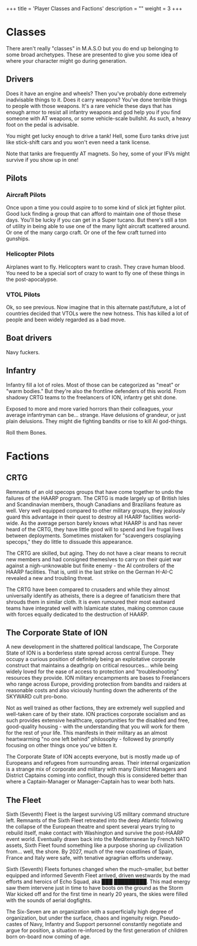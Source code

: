 +++
title = 'Player Classes and Factions'
description = ""
weight = 3
+++

# Classes
There aren't really "classes" in M.A.S.O but you do end up belonging to some broad archetypes. These are presented to give you some idea of where your character might go during generation.

## Drivers 
Does it have an engine and wheels? Then you've probably done extremely inadvisable things to it. Does it carry weapons? You've done terrible things to people with those weapons. It's a rare vehicle these days that has enough armor to resist all infantry weapons and god help you if you find someone with AT weapons, or some vehicle-scale bullshit. As such, a heavy foot on the pedal is advisable. 

You might get lucky enough to drive a tank! Hell, some Euro tanks drive just like stick-shift cars and you won't even need a tank license. 

Note that tanks are frequently AT magnets. So hey, some of your IFVs might survive if you show up in one!

## Pilots
### Aircraft Pilots
Once upon a time you could aspire to to some kind of slick jet fighter pilot. Good luck finding a group that can afford to maintain one of those these days. You'll be lucky if you can get in a Super tucano. But there's still a ton of utility in being able to use one of the many light aircraft scattered around. Or one of the many cargo craft. Or one of the few craft turned into gunships.

### Helicopter Pilots
Airplanes want to fly. Helicopters want to crash. They crave human blood. You need to be a special sort of crazy to want to fly one of these things in the post-apocalypse.

### VTOL Pilots
Ok, so see previous. Now imagine that in this alternate past/future, a lot of countries decided that VTOLs were the new hotness. This has killed a lot of people and been widely regarded as a bad move.  

## Boat drivers  
Navy fuckers.  

## Infantry
Infantry fill a lot of roles. Most of those can be categorized as "meat" or "warm bodies." But they're also the frontline defenders of this world. From shadowy CRTG teams to the freelancers of ION, infantry get shit done. 

Exposed to more and more varied horrors than their colleagues, your average infantryman can be... strange. Have delusions of grandeur, or just plain delusions. They might die fighting bandits or rise to kill AI god-things. 

Roll them Bones.

# Factions

## CRTG
Remnants of an old specops groups that have come together to undo the failures of the HAARP program. The CRTG is made largely up of British Isles and Scandinavian members, though Canadians and Brazilians feature as well. Very well equipped compared to other military groups, they jealously guard this advantage in their quest to destroy all HAARP facilities world-wide. As the average person barely knows what HAARP is and has never heard of the CRTG, they have little good will to spend and live frugal lives between deployments. Sometimes mistaken for "scavengers cosplaying specops," they do little to dissuade this appearance.   

The CRTG are skilled, but aging. They do not have a clear means to recruit new members and had consigned themeslves to carry on their quiet war against a nigh-unknowable but finite enemy - the AI controllers of the HAARP facilities. That is, until in the last strike on the German H-AI-C revealed a new and troubling threat.  

The CRTG have been compared to crusaders and while they almost universally identify as atheists, there is a degree of fanaticism there that shrouds them in similar cloth. It is even rumoured their most eastward teams have integrated well with Islamicate states, making common cause with forces equally dedicated to the destruction of HAARP.  

## The Corporate State of ION

A new development in the shattered political landscape, The Corporate State of ION is a borderless state spread across central Europe. They occupy a curious position of definitely being an exploitative corporate construct that maintains a deathgrip on critical resources... while being widely loved for the ease of access to protection and "troubleshooting" resources they provide. ION military encampments are bases to Freelancers who range across Europe, providing protection from bandits and raiders at reasonable costs and also viciously hunting down the adherents of the SKYWARD cult pro-bono.   

Not as well trained as other factions, they are extremely well supplied and well-taken care of by their state. ION practices corporate socialism and as such provides extensive healthcare, opportunities for the disabled and free, good-quality housing - with the understanding that you will work for them for the rest of your life. This manifests in their military as an almost heartwarming "no one left behind" philosophy - followed by promptly focusing on other things once you've bitten it.   

The Corporate State of ION accepts everyone, but is mostly made up of Europeans and refugees from surrounding areas. Their internal organization is a strange mix of corporate and military with many District Managers and District Captains coming into conflict, though this is considered better than where a Captain-Manager or Manager-Captain has to wear both hats.  

## The Fleet

Sixth (Seventh) Fleet is the largest surviving US military command structure left. Remnants of the Sixth Fleet retreated into the deep Atlantic following the collapse of the European theatre and spent several years trying to rebuild itself, make contact with Washington and survive the post-HAARP event world. Eventually drawn back into the Mediterranean by French NATO assets, Sixth Fleet found something like a purpose shoring up civilization from... well, the shore. By 2027, much of the new coastlines of Spain, France and Italy were safe, with tenative agragrian efforts underway.   

Sixth (Seventh) Fleets fortunes changed when the much-smaller, but better equipped and informed Seventh Fleet arrived, driven westwards by the mad efforts and heroics of Echo Squad, aka ███ █████████. This mad energy saw them intervene just in time to have boots on the ground as the Storm War kicked off and for the first time in nearly 20 years, the skies were filled with the sounds of aerial dogfights.    

The Six-Seven are an organization with a superficially high degree of organization, but under the surface, chaos and ingenuity reign. Pseudo-castes of Navy, Infantry and Support personnel constantly negotiate and argue for position, a situation re-inforced by the first generation of children born on-board now coming of age.   